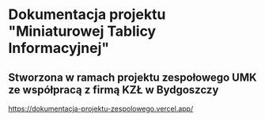 # Dokumentacja projektu "Miniaturowej Tablicy Informacyjnej" 
## Stworzona w ramach projektu zespołowego UMK ze współpracą z firmą KZŁ w Bydgoszczy

https://dokumentacja-projektu-zespolowego.vercel.app/
